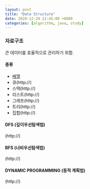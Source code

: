 ```yaml
---
layout: post
title: "Data Structure"
date: 2020-12-29 22:45:00 +0900
categories: [algorithm, java, study]
---
```


### 자료구조

큰 데이터를 효율적으로 관리하기 위함.<br>

#### 종류

- [배열](https://jaeeunzzang.github.io/algorithm/java/study/2020/12/29/array.html)
- 큐(http://)
- 스택(http://)
- 리스트(http://)
- 그래프(http://)
- 트리(http://)
- 집합(http://)

#### DFS (깊이우선탐색법)

(http://)

#### BFS (너비우선탐색법)

(http://)

#### DYNAMIC PROGRAMMING (동적 계획법)

(http://)
